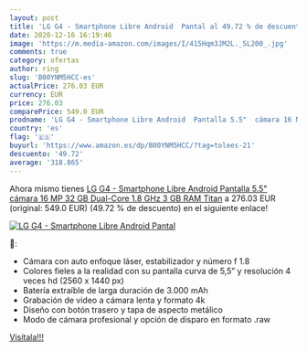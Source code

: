 ```yaml
---
layout: post
title: 'LG G4 - Smartphone Libre Android  Pantal al 49.72 % de descuento'
date: 2020-12-16 16:19:46
image: 'https://m.media-amazon.com/images/I/415Hqm3JM2L._SL200_.jpg'
comments: true
category: ofertas
author: ring
slug: 'B00YNM5HCC-es'
actualPrice: 276.03 EUR
currency: EUR
price: 276.03
comparePrice: 549.0 EUR
prodname: 'LG G4 - Smartphone Libre Android  Pantalla 5.5"  cámara 16 MP  32 GB  Dual-Core 1.8 GHz  3 GB RAM   Titan'
country: 'es'
flag: '🇪🇸'
buyurl: 'https://www.amazon.es/dp/B00YNM5HCC/?tag=tolees-21'
descuento: '49.72'
average: '318.865'
---
```


Ahora mismo tienes [LG G4 - Smartphone Libre Android  Pantalla 5.5"  cámara 16 MP  32 GB  Dual-Core 1.8 GHz  3 GB RAM   Titan](https://www.amazon.es/dp/B00YNM5HCC/?tag=tolees-21) a 276.03 EUR (original: 549.0 EUR) (49.72 %  de descuento) en el siguiente enlace!

[![LG G4 - Smartphone Libre Android  Pantal](https://m.media-amazon.com/images/I/415Hqm3JM2L._SL200_.jpg)](https://www.amazon.es/dp/B00YNM5HCC/?tag=tolees-21)

🔎:

- Cámara con auto enfoque láser, estabilizador y número f 1.8
- Colores fieles a la realidad con su pantalla curva de 5,5” y resolución 4 veces hd (2560 x 1440 px)
- Batería extraíble de larga duración de 3.000 mAh
- Grabación de video a cámara lenta y formato 4k
- Diseño con botón trasero y tapa de aspecto metálico
- Modo de cámara profesional y opción de disparo en formato .raw

[Visítala!!!](https://www.amazon.es/dp/B00YNM5HCC/?tag=tolees-21)
